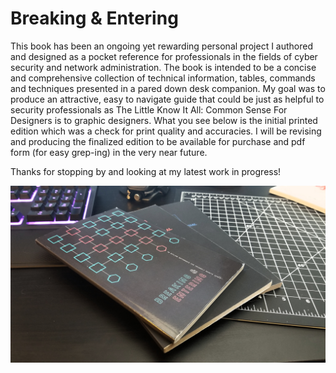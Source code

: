 # Breaking & Entering

This book has been an ongoing yet rewarding personal project I authored and designed as a pocket reference for professionals in the 
fields of cyber security and network administration. The book is intended to be a concise and comprehensive collection of technical information, tables, commands and techniques presented in a pared down desk companion. My goal was to produce an attractive, easy to navigate guide that could be just as helpful to security professionals as The Little Know It All: Common Sense For Designers is to graphic designers. What you see below is the initial printed edition which was a check for print quality and accuracies. I will be revising and producing the finalized edition to be available for purchase and pdf form (for easy grep-ing) in the very near future. 

Thanks for stopping by and looking at my latest work in progress!  

<p align="center">
  <img src="https://raw.githubusercontent.com/TTYlerDurden/Breaking_And_Entering/master/PrintedEdition.jpg">
</p>
